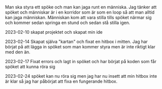 Man ska styra ett spöke och man kan jaga runt en människa.
Jag tänker att spöket och människar är i en korridor som är som en loop 
så att man alltid kan jaga människan. Människan kom att vara stilla
tills spöket närmar sig och kommer sedan springa en stund och sedan stå stilla igen.

2023-02-10 skapat projektet och skapat min ide

2023-02-14 Skapat själva "kartan"  och fixat en hitbox 
i mitten. Jag har börjat på att lägga in spöket som man 
kommer styra men är inte riktigt klar med den än. 

2023-02-17 Fixat errors och lagt in spöket och har börjat på koden som
får spöket att kunna röra sig

2023-02-24 spöket kan nu röra sig men jag har nu insett att min hitbox inte är klar
så jag har påbörjat att fixa en fungerande hitbox. 